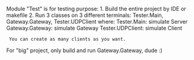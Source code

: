 Module "Test" is for testing purpose:
    1. Build the entire project by IDE or makefile
    2. Run 3 classes on 3 different terminals: Tester.Main, Gateway.Gateway, Tester.UDPClient
    where:
        Tester.Main:      simulate Server
        Gateway.Gateway:  simulate Gateway
        Tester.UDPClient: simulate Client
        
     You can create as many clients as you want.

For "big" project, only build and run Gateway.Gateway, dude :)
